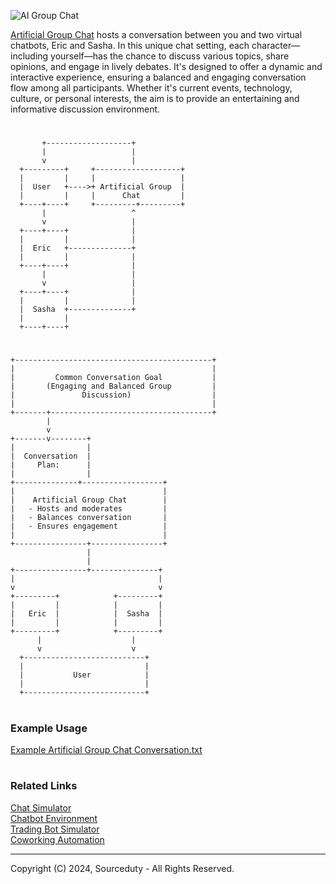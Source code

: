 ![AI Group Chat](https://github.com/sourceduty/AI_Group-Chat-Adviser/assets/123030236/53267ca3-053c-4d55-99c5-936e9e68a7f7)

[Artificial Group Chat](https://chat.openai.com/g/g-r7eMW75w4-artificial-group-chat) hosts a conversation between you and two virtual chatbots, Eric and Sasha. In this unique chat setting, each character—including yourself—has the chance to discuss various topics, share opinions, and engage in lively debates. It's designed to offer a dynamic and interactive experience, ensuring a balanced and engaging conversation flow among all participants. Whether it's current events, technology, culture, or personal interests, the aim is to provide an entertaining and informative discussion environment.

#

```
       +-------------------+
       |                   |
       v                   |
  +---------+     +-------------------+
  |         |     |                   |
  |  User   +---->+ Artificial Group  |
  |         |     |      Chat         |
  +----+----+     +---------+---------+
       |                   ^
       v                   |
  +----+----+              |
  |         |              |
  |  Eric   +--------------+
  |         |              |
  +----+----+              |
       |                   |
       v                   |
  +----+----+              |
  |         |              |
  |  Sasha  +--------------+
  |         |
  +----+----+
```

#

```
+--------------------------------------------+
|                                            |
|         Common Conversation Goal           |
|       (Engaging and Balanced Group         |
|               Discussion)                  |
|                                            |
+-------+------------------------------------+
        |
        v
+-------v--------+
|                |
|  Conversation  |
|     Plan:      |
|                |
+--------------+------------------+
|                                 |
|    Artificial Group Chat        |
|   - Hosts and moderates         |
|   - Balances conversation       |
|   - Ensures engagement          |
|                                 |
+----------------+----------------+
                 |
                 |
+----------------+---------------+
|                                |
v                                v
+---------+            +---------+
|         |            |         |
|   Eric  |            |  Sasha  |
|         |            |         |
+---------+            +---------+
      |                    |
      v                    v
  +---------------------------+ 
  |                           |
  |           User            |
  |                           |
  +---------------------------+

```

#
### Example Usage

[Example Artificial Group Chat Conversation.txt](https://github.com/sourceduty/Artificial_Group_Chat/files/15381833/Example.Artificial.Group.Chat.Conversation.txt)

#
### Related Links

[Chat Simulator](https://chat.openai.com/g/g-pVviDoA7V-chat-simulator)
<br>
[Chatbot Environment](https://github.com/sourceduty/Chatbot_Environment)
<br>
[Trading Bot Simulator](https://chat.openai.com/g/g-OCgWKt0lF-trading-bot-simulator)
<br>
[Coworking Automation](https://github.com/sourceduty/Coworking_Automation)

***
Copyright (C) 2024, Sourceduty - All Rights Reserved.
